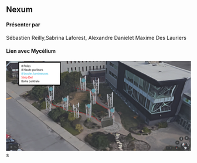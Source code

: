 ## Nexum
#### Présenter par 
Sébastien Reilly,Sabrina Laforest, Alexandre Danielet Maxime Des Lauriers

#### Lien avec Mycélium 



![Schemas de plantation de Nexum](medias/schemas_de_plantation_nexum.png)s

